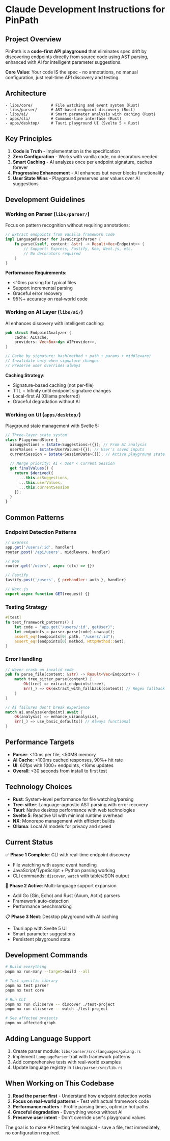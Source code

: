 # Claude Development Instructions for PinPath

## Project Overview

PinPath is a **code-first API playground** that eliminates spec drift by discovering endpoints directly from source code using AST parsing, enhanced with AI for intelligent parameter suggestions.

**Core Value**: Your code IS the spec - no annotations, no manual configuration, just real-time API discovery and testing.

## Architecture

```
- libs/core/        # File watching and event system (Rust)
- libs/parser/      # AST-based endpoint discovery (Rust)  
- libs/ai/          # Smart parameter analysis with caching (Rust)
- apps/cli/         # Command-line interface (Rust)
- apps/desktop/     # Tauri playground UI (Svelte 5 + Rust)
```

## Key Principles

1. **Code is Truth** - Implementation is the specification
2. **Zero Configuration** - Works with vanilla code, no decorators needed
3. **Smart Caching** - AI analyzes once per endpoint signature, caches forever
4. **Progressive Enhancement** - AI enhances but never blocks functionality
5. **User State Wins** - Playground preserves user values over AI suggestions

## Development Guidelines

### Working on Parser (`libs/parser/`)

Focus on pattern recognition without requiring annotations:

```rust
// Extract endpoints from vanilla framework code
impl LanguageParser for JavaScriptParser {
    fn parse(&self, content: &str) -> Result<Vec<Endpoint>> {
        // Support: Express, Fastify, Koa, Next.js, etc.
        // No decorators required
    }
}
```

**Performance Requirements:**
- <10ms parsing for typical files
- Support incremental parsing
- Graceful error recovery
- 95%+ accuracy on real-world code

### Working on AI Layer (`libs/ai/`)

AI enhances discovery with intelligent caching:

```rust
pub struct EndpointAnalyzer {
    cache: AICache,
    providers: Vec<Box<dyn AIProvider>>,
}

// Cache by signature: hash(method + path + params + middleware)
// Invalidate only when signature changes
// Preserve user overrides always
```

**Caching Strategy:**
- Signature-based caching (not per-file)
- TTL = Infinity until endpoint signature changes
- Local-first AI (Ollama preferred)
- Graceful degradation without AI

### Working on UI (`apps/desktop/`)

Playground state management with Svelte 5:

```typescript
// Three-layer state system
class PlaygroundStore {
  aiSuggestions = $state<Suggestions>({}); // From AI analysis
  userValues = $state<UserValues>({}); // User's saved inputs
  currentSession = $state<SessionData>({}); // Active playground state
  
  // Merge priority: AI < User < Current Session
  get finalValues() {
    return $derived({
      ...this.aiSuggestions,
      ...this.userValues,
      ...this.currentSession
    });
  }
}
```

## Common Patterns

### Endpoint Detection Patterns
```javascript
// Express
app.get('/users/:id', handler)
router.post('/api/users', middleware, handler)

// Koa
router.get('/users', async (ctx) => {})

// Fastify  
fastify.post('/users', { preHandler: auth }, handler)

// Next.js
export async function GET(request) {}
```

### Testing Strategy
```rust
#[test]
fn test_framework_patterns() {
    let code = "app.get('/users/:id', getUser)";
    let endpoints = parser.parse(code).unwrap();
    assert_eq!(endpoints[0].path, "/users/:id");
    assert_eq!(endpoints[0].method, HttpMethod::Get);
}
```

### Error Handling
```rust
// Never crash on invalid code
pub fn parse_file(content: &str) -> Result<Vec<Endpoint>> {
    match tree_sitter_parse(content) {
        Ok(tree) => extract_endpoints(tree),
        Err(_) => Ok(extract_with_fallback(content)) // Regex fallback
    }
}

// AI failures don't break experience
match ai.analyze(endpoint).await {
    Ok(analysis) => enhance_ui(analysis),
    Err(_) => use_basic_defaults() // Always functional
}
```

## Performance Targets

- **Parser**: <10ms per file, <50MB memory
- **AI Cache**: <100ms cached responses, 90%+ hit rate  
- **UI**: 60fps with 1000+ endpoints, <16ms updates
- **Overall**: <30 seconds from install to first test

## Technology Choices

- **Rust**: System-level performance for file watching/parsing
- **Tree-sitter**: Language-agnostic AST parsing with error recovery
- **Tauri**: Native desktop performance with web technologies
- **Svelte 5**: Reactive UI with minimal runtime overhead
- **NX**: Monorepo management with efficient builds
- **Ollama**: Local AI models for privacy and speed

## Current Status

✅ **Phase 1 Complete**: CLI with real-time endpoint discovery
- File watching with async event handling
- JavaScript/TypeScript + Python parsing working
- CLI commands: `discover`, `watch` with table/JSON output

🎯 **Phase 2 Active**: Multi-language support expansion
- Add Go (Gin, Echo) and Rust (Axum, Actix) parsers
- Framework auto-detection
- Performance benchmarking

📋 **Phase 3 Next**: Desktop playground with AI caching
- Tauri app with Svelte 5 UI
- Smart parameter suggestions
- Persistent playground state

## Development Commands

```bash
# Build everything
pnpm nx run-many --target=build --all

# Test specific library
pnpm nx test parser
pnpm nx test core

# Run CLI
pnpm nx run cli:serve -- discover ./test-project
pnpm nx run cli:serve -- watch ./test-project

# See affected projects
pnpm nx affected:graph
```

## Adding Language Support

1. Create parser module: `libs/parser/src/languages/golang.rs`
2. Implement `LanguageParser` trait with framework patterns
3. Add comprehensive tests with real-world examples
4. Update language registry in `libs/parser/src/lib.rs`

## When Working on This Codebase

1. **Read the parser first** - Understand how endpoint detection works
2. **Focus on real-world patterns** - Test with actual framework code
3. **Performance matters** - Profile parsing times, optimize hot paths
4. **Graceful degradation** - Everything works without AI
5. **Preserve user intent** - Don't override user's playground values

The goal is to make API testing feel magical - save a file, test immediately, no configuration required.
